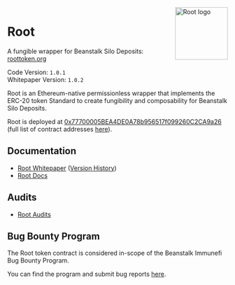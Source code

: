 <img src="https://github.com/RootToken/Root-Brand-Assets/blob/main/ROOT/root.svg" alt="Root logo" align="right" width="120" />

# Root

A fungible wrapper for Beanstalk Silo Deposits: [roottoken.org](https://roottoken.org)

Code Version: `1.0.1` <br>
Whitepaper Version: `1.0.2`

Root is an Ethereum-native permissionless wrapper that implements the ERC-20 token Standard to
create fungibility and composability for Beanstalk Silo Deposits.

Root is deployed at [0x77700005BEA4DE0A78b956517f099260C2CA9a26](https://etherscan.io/address/0x77700005BEA4DE0A78b956517f099260C2CA9a26) (full list of contract addresses [here](https://docs.roottoken.org/resources/contracts)).

## Documentation

* [Root Whitepaper](https://roottoken.org/root.pdf) ([Version History](https://github.com/RootToken/Root-Whitepaper/tree/main/version-history))
* [Root Docs](https://docs.roottoken.org/)

## Audits

* [Root Audits](https://github.com/RootToken/Root-Audits)

## Bug Bounty Program

The Root token contract is considered in-scope of the Beanstalk Immunefi Bug Bounty Program.

You can find the program and submit bug reports [here](https://immunefi.com/bounty/beanstalk).
